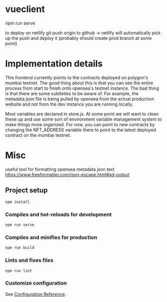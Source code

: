 # vueclient
npm run serve

to deploy on netlify
git push origin to github -> netlify will automatically pick up the push and deploy it (probably should create prod branch at some point)


# Implementation details
This frontend currently points to the contracts deployed on polygon's mumbai testnet. The good thing about this is that you can see the entire process from start to finish onto opensea's testnet instance. The bad thing is that there are some subtleties to be aware of. For example, the metadata.json file is being pulled by opensea from the actual production website and not from the dev instance you are running locally. 

Most variables are declared in store.js. At some point we will want to clean these up and use some sort of environment variable management system to make things more organized. For now, you can point to new contracts by changing the NFT_ADDRESS variable there to point to the latest deployed contract on the mumbai testnet. 


# Misc
useful tool for formatting opensea metadata json text https://www.freeformatter.com/json-escape.html#ad-output


## Project setup
```
npm install
```

### Compiles and hot-reloads for development
```
npm run serve
```

### Compiles and minifies for production
```
npm run build
```

### Lints and fixes files
```
npm run lint
```

### Customize configuration
See [Configuration Reference](https://cli.vuejs.org/config/).
